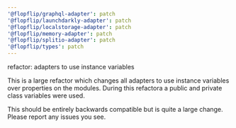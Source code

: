 ```yaml
---
'@flopflip/graphql-adapter': patch
'@flopflip/launchdarkly-adapter': patch
'@flopflip/localstorage-adapter': patch
'@flopflip/memory-adapter': patch
'@flopflip/splitio-adapter': patch
'@flopflip/types': patch
---
```


refactor: adapters to use instance variables

This is a large refactor which changes all adapters to use instance variables over properties on the modules. During this refactora a public and private class variables were used.

This should be entirely backwards compatible but is quite a large change. Please report any issues you see.
